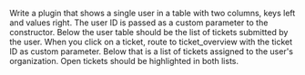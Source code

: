 Write a plugin that shows a single user in a table with two columns, keys left and values right. The user ID is passed as a custom parameter to the constructor.  Below the user table should be the list of tickets submitted by the user. When you click on a ticket, route to ticket_overview with the ticket ID as custom parameter. Below that is a list of tickets assigned to the user's organization.  Open tickets should be highlighted in both lists.

